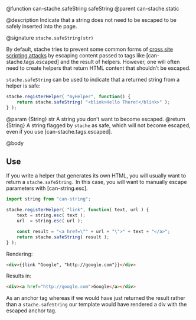 @function can-stache.safeString safeString
@parent can-stache.static

@description Indicate that a string does not need to be escaped to be safely
inserted into the page.

@signature `stache.safeString(str)`

By default, stache tries to prevent some common forms of [cross site scripting attacks](https://en.wikipedia.org/wiki/Cross-site_scripting) by escaping content passed
to tags like [can-stache.tags.escaped] and the result of helpers.  However,
one will often need to create helpers that return HTML content that shouldn’t be escaped.

`stache.safeString` can be used to indicate that a returned string from a helper is safe:

```js
stache.registerHelper( "myHelper", function() {
	return stache.safeString( "<blink>Hello There!</blink>" );
} );
```

@param {String} str A string you don’t want to become escaped.
@return {String} A string flagged by `stache` as safe, which will
not become escaped, even if you use [can-stache.tags.escaped].

@body

## Use

If you write a helper that generates its own HTML, you will
usually want to return a `stache.safeString.` In this case,
you will want to manually escape parameters with [can-string.esc].


```js
import string from "can-string";

stache.registerHelper( "link", function( text, url ) {
	text = string.esc( text );
	url  = string.esc( url );

	const result = "<a href=\"" + url + "\">" + text + "</a>";
	return stache.safeString( result );
} );
```


Rendering:

```html
<div>{{link "Google", "http://google.com"}}</div>
```

Results in:

```html
<div><a href="http://google.com">Google</a></div>
```

As an anchor tag whereas if we would have just returned the result rather than a
`stache.safeString` our template would have rendered a div with the escaped anchor tag.
